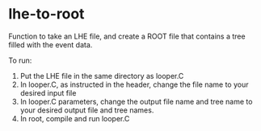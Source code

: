 lhe-to-root
===========

Function to take an LHE file, and create a ROOT file that contains a tree filled with the event data. 

To run:

1. Put the LHE file in the same directory as looper.C
2. In looper.C, as instructed in the header, change the file name to your desired input file
3. In looper.C parameters, change the output file name and tree name to your desired output file and tree names.
3. In root, compile and run looper.C
